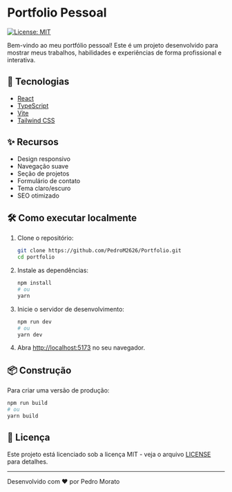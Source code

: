 # Portfolio Pessoal

[![License: MIT](https://img.shields.io/badge/License-MIT-yellow.svg)](https://opensource.org/licenses/MIT)

Bem-vindo ao meu portfólio pessoal! Este é um projeto desenvolvido para mostrar meus trabalhos, habilidades e experiências de forma profissional e interativa.

## 🚀 Tecnologias

- [React](https://reactjs.org/)
- [TypeScript](https://www.typescriptlang.org/)
- [Vite](https://vitejs.dev/)
- [Tailwind CSS](https://tailwindcss.com/)

## ✨ Recursos

- Design responsivo
- Navegação suave
- Seção de projetos
- Formulário de contato
- Tema claro/escuro
- SEO otimizado

## 🛠️ Como executar localmente

1. Clone o repositório:
   ```bash
   git clone https://github.com/PedroM2626/Portfolio.git
   cd portfolio
   ```

2. Instale as dependências:
   ```bash
   npm install
   # ou
   yarn
   ```

3. Inicie o servidor de desenvolvimento:
   ```bash
   npm run dev
   # ou
   yarn dev
   ```

4. Abra [http://localhost:5173](http://localhost:5173) no seu navegador.

## 📦 Construção

Para criar uma versão de produção:

```bash
npm run build
# ou
yarn build
```

## 📄 Licença

Este projeto está licenciado sob a licença MIT - veja o arquivo [LICENSE](LICENSE) para detalhes.

---

Desenvolvido com ❤️ por Pedro Morato
